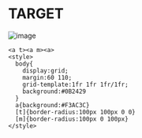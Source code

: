 # TARGET

![image](https://github.com/user-attachments/assets/d9ca6a80-0edd-4bfd-9ebe-689b8f15a25c)

```
<a t><a m><a>
<style>
  body{
    display:grid;
    margin:60 110;
    grid-template:1fr 1fr 1fr/1fr;
    background:#0B2429
  }
  a{background:#F3AC3C}
  [t]{border-radius:100px 100px 0 0}
  [m]{border-radius:100px 0 100px}
</style>
```
